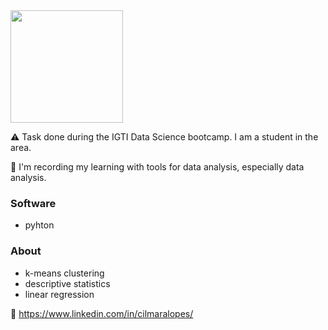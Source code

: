 <div align="left">
<img src="https://user-images.githubusercontent.com/75622960/123884430-9ad91c00-d921-11eb-8538-2a95e9d7b90c.png" width="180px" />
</div>


⚠️ Task done during the IGTI Data Science bootcamp. I am a student in the area.


💾 I'm recording my learning with tools for data analysis, especially data analysis. 

### Software
+ pyhton 

### About
+ k-means clustering
+ descriptive statistics
+ linear regression 

🖖 https://www.linkedin.com/in/cilmaralopes/ 

